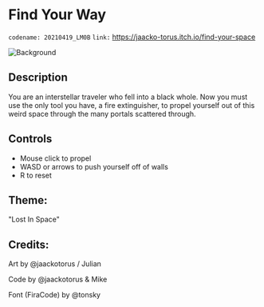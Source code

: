 # Find Your Way
`codename: 20210419_LM0B`
`link:` https://jaacko-torus.itch.io/find-your-space

![Background](https://github.com/Jimmy-s-Test-Site/20210419_LM0B/blob/main/Sprites/Background.png)

## Description

You are an interstellar traveler who fell into a black whole. Now you must use the only tool you have, a fire extinguisher, to propel yourself out of this weird space through the many portals scattered through.

## Controls

- Mouse click to propel
- WASD or arrows to push yourself off of walls
- R to reset

## Theme:

"Lost In Space"

## Credits:

Art by @jaackotorus / Julian

Code by @jaackotorus & Mike

Font (FiraCode) by @tonsky
